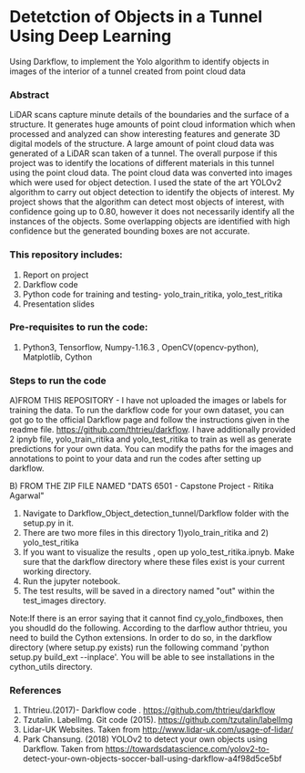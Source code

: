 # Detetction of Objects in a Tunnel Using Deep Learning
Using Darkflow, to implement the Yolo algorithm to identify objects in images of the interior of a tunnel created from point cloud data

### Abstract
LiDAR scans capture minute details of the boundaries and the surface of a structure. It generates huge amounts of point cloud information which when processed and analyzed can show interesting features and generate 3D digital models of the structure. A large amount of point cloud data was generated of a LiDAR scan taken of a tunnel.
The overall purpose if this project was to identify the locations of different materials in this tunnel using the point cloud data. The point cloud data was converted into images which were used for object detection. I used the state of the art YOLOv2 algorithm to carry out object detection to identify the objects of interest. My project shows that the algorithm can detect most objects of interest, with confidence going up to 0.80, however it does not necessarily identify all the instances of the objects. Some overlapping objects are identified with high confidence but the generated bounding boxes are not accurate.

### This repository includes:
1. Report on project
2. Darkflow code 
3. Python code for training and testing- yolo_train_ritika, yolo_test_ritika
3. Presentation slides                                        

### Pre-requisites to run the code:
1. Python3, Tensorflow, Numpy-1.16.3 , OpenCV(opencv-python), Matplotlib, Cython

### Steps to run the code

A)FROM THIS REPOSITORY - I have not uploaded the images or labels for training the data. 
To  run the darkflow code for your own dataset, you can got go to the official Darkflow page and follow the instructions given in the readme file. https://github.com/thtrieu/darkflow. I have additionally provided 2 ipnyb file, yolo_train_ritika and yolo_test_ritika to train as well as generate predictions for your own data. You can modify the paths for the images and annotations to point to your data and run the codes after setting up darkflow.

B) FROM THE ZIP FILE NAMED "DATS 6501 - Capstone Project - Ritika Agarwal"
1. Navigate to Darkflow_Object_detection_tunnel/Darkflow folder with the setup.py in it.
2. There are two more files in this directory 1)yolo_train_ritika and 2) yolo_test_ritika
3. If you want to visualize the results , open up yolo_test_ritika.ipnyb. Make sure that the darkflow directory where these files exist is your current working directory.
4. Run the jupyter notebook.
5. The test results, will be saved in a directory named "out" within the test_images directory. 
 
 Note:If there is an error saying that it cannot find cy_yolo_findboxes, then you shoudld do the following. According to the darflow author thtrieu, you need to  build the Cython extensions. In order to do so, in the darkflow directory (where setup.py exists) run the following command 'python setup.py build_ext --inplace'. You will be able to see installations in the cython_utils directory.
 
 ### References
 1. Thtrieu.(2017)- Darkflow code . https://github.com/thtrieu/darkflow 
 2. Tzutalin. LabelImg. Git code (2015). https://github.com/tzutalin/labelImg
 3. Lidar-UK Websites. Taken from http://www.lidar-uk.com/usage-of-lidar/
 4. Park Chansung. (2018) YOLOv2 to detect your own objects using Darkflow.  Taken from https://towardsdatascience.com/yolov2-to-      detect-your-own-objects-soccer-ball-using-darkflow-a4f98d5ce5bf
 
 

